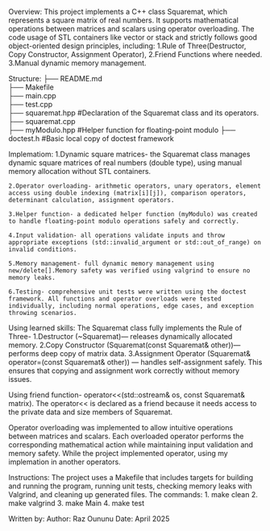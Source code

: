 Overview:
This project implements a C++ class Squaremat, which represents a square matrix of real numbers.
It supports mathematical operations between matrices and scalars using operator overloading.
The code usage of STL containers like vector or stack and strictly follows good object-oriented design principles, including:
    1.Rule of Three(Destructor, Copy Constructor, Assignment Operator),
    2.Friend Functions where needed.
    3.Manual dynamic memory management.


Structure:
├── README.md               
├── Makefile                 
├── main.cpp                 
├── test.cpp                 
├── squaremat.hpp         #Declaration of the Squaremat class and its operators.
├── squaremat.cpp        
├── myModulo.hpp          #Helper function for floating-point modulo
├── doctest.h             #Basic local copy of doctest framework


Implematiom:
    1.Dynamic square matrices- the Squaremat class manages dynamic square matrices of real numbers (double type), using manual memory allocation without STL containers.

    2.Operator overloading- arithmetic operators, unary operators, element access using double indexing (matrix[i][j]), comparison operators, determinant calculation, assignment operators.

    3.Helper function- a dedicated helper function (myModulo) was created to handle floating-point modulo operations safely and correctly.

    4.Input validation- all operations validate inputs and throw appropriate exceptions (std::invalid_argument or std::out_of_range) on invalid conditions.

    5.Memory management- full dynamic memory management using new/delete[].Memory safety was verified using valgrind to ensure no memory leaks.
    
    6.Testing- comprehensive unit tests were written using the doctest framework. All functions and operator overloads were tested individually, including normal operations, edge cases, and exception throwing scenarios.


Using learned skills:
The Squaremat class fully implements the Rule of Three-
    1.Destructor (~Squaremat)— releases dynamically allocated memory.
    2.Copy Constructor (Squaremat(const Squaremat& other))— performs deep copy of matrix data.
    3.Assignment Operator (Squaremat& operator=(const Squaremat& other)) — handles self-assignment safely.
This ensures that copying and assignment work correctly without memory issues.

Using friend function- operator<<(std::ostream& os, const Squaremat& matrix).
The operator<< is declared as a friend because it needs access to the private data and size members of Squaremat.

Operator overloading was implemented to allow intuitive operations between matrices and scalars.
Each overloaded operator performs the corresponding mathematical action while maintaining input validation and memory safety.
While the project implemented operator, using my implemation in another operators.


Instructions:
The project uses a Makefile that includes targets for building and running the program, running unit tests, checking memory leaks with Valgrind, and cleaning up generated files.
The commands:
    1. make clean 
    2. make valgrind
    3. make Main
    4. make test


Written by:
Author: Raz Oununu
Date: April 2025
